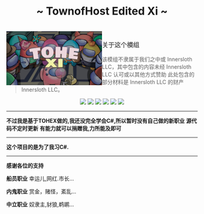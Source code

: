 
<h1 align="center">~ TownofHost Edited Xi ~</h1>

<br>

<img align="left" alt="Cover" src="Resources/Images/TOHE-BG.jpg" width="50%" height="auto" /> 

<p align="right">
  
> ### 关于这个模组
>
> 该模组不隶属于我们之中或 Innersloth LLC，其中包含的内容未经 Innersloth LLC 认可或以其他方式赞助 此处包含的部分材料是 Innersloth LLC 的财产  Innersloth LLC。
>

<p align="center">
<a href="https://gitee.com/xigua_ya/tohex/" target="_blank"><img src="https://img.shields.io/badge/Gitee%20-%231DA1F2.svg?&style=for-the-badge&logo=gitee&logoColor=white&color=FFA500"/></a>
<a href="https://gitee.com/xigua_ya/tohex/releases" target="_blank"><img src="https://img.shields.io/badge/Gitee获取新版本%20-%231DA1F2.svg?&style=for-the-badge&logo=gitee&logoColor=white&color=FFA500"/></a>
<a href="https://github.com/AboringCat/TOHEX-ABC" target="_blank"><img src="https://img.shields.io/badge/GitHub%20-%231DA1F2.svg?&style=for-the-badge&logo=github&logoColor=white&color=000000"/></a>
<a href="https://github.com/AboringCat/TOHEX-ABC/releases" target="_blank"><img src="https://img.shields.io/badge/GitHubReleases%20-%231DA1F2.svg?&style=for-the-badge&logo=github&logoColor=white&color=000000"/></a>
<a href="https://discord.gg/WKYdzxKhNm" target="_blank"><img src="https://img.shields.io/badge/Discord%20-%231DA1F2.svg?&style=for-the-badge&logo=discord&logoColor=white&color=4169E1"/></a>
<a href="http://qm.qq.com/cgi-bin/qm/qr?_wv=1027&k=92p_Sv_eLa544FWS83251lPQxpok_i2s&authKey=e918u6eWXT9x2kVo88PPMdEIzg3wZARl0duYhLke9DKhLwujwsmcTKpovM8X01l%2B&noverify=0&group_code=680951911" target="_blank"><img src="https://img.shields.io/badge/QQ%20-%231DA1F2.svg?&style=for-the-badge&logo=TencentQQ&logoColor=white&color=FFFFFF"/></a>
</p>


---

**不过我是基于TOHEX做的,我还没完全学会C#,所以暂时没有自己做的新职业**
**源代码不定时更新**
**有能力就可以捐赠我,力所能及即可**





---

**这个项目的是为了我习C#.**

---

**感谢各位的支持**



**船员职业**
幸运儿,网红.市长...

**内鬼职业**
赏金，赌怪，紊乱...

**中立职业**
奴隶主,豺狼,鹈鹕...
